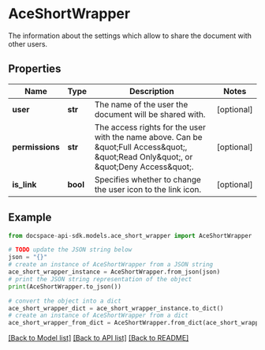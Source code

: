 # AceShortWrapper
The information about the settings which allow to share the document with other users.

## Properties

Name | Type | Description | Notes
------------ | ------------- | ------------- | -------------
**user** | **str** | The name of the user the document will be shared with. | [optional] 
**permissions** | **str** | The access rights for the user with the name above.  Can be \&quot;Full Access\&quot;, \&quot;Read Only\&quot;, or \&quot;Deny Access\&quot;. | [optional] 
**is_link** | **bool** | Specifies whether to change the user icon to the link icon. | [optional] 

## Example

```python
from docspace-api-sdk.models.ace_short_wrapper import AceShortWrapper

# TODO update the JSON string below
json = "{}"
# create an instance of AceShortWrapper from a JSON string
ace_short_wrapper_instance = AceShortWrapper.from_json(json)
# print the JSON string representation of the object
print(AceShortWrapper.to_json())

# convert the object into a dict
ace_short_wrapper_dict = ace_short_wrapper_instance.to_dict()
# create an instance of AceShortWrapper from a dict
ace_short_wrapper_from_dict = AceShortWrapper.from_dict(ace_short_wrapper_dict)
```
[[Back to Model list]](../README.md#documentation-for-models) [[Back to API list]](../README.md#documentation-for-api-endpoints) [[Back to README]](../README.md)


